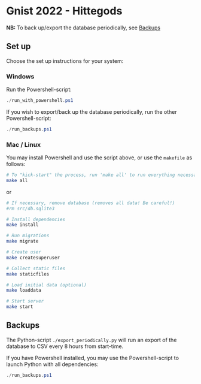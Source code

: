 # Gnist 2022 - Hittegods

**NB:** To back up/export the database periodically, see [Backups](#backups)

## Set up

Choose the set up instructions for your system:

### Windows

Run the Powershell-script:
```powershell
./run_with_powershell.ps1
```

If you wish to export/back up the database periodically, run the other Powershell-script:
```powershell
./run_backups.ps1
```

### Mac / Linux

You may install Powershell and use the script above, or use the `makefile` as follows:

```bash
# To "kick-start" the process, run 'make all' to run everything necessary and start the server
make all
```
or
```bash
# If necessary, remove database (removes all data! Be careful!)
#rm src/db.sqlite3

# Install dependencies
make install

# Run migrations
make migrate

# Create user
make createsuperuser

# Collect static files
make staticfiles

# Load initial data (optional)
make loaddata

# Start server
make start
```

## Backups

The Python-script `./export_periodically.py` will run an export of the database to CSV every 8 hours from start-time.

If you have Powershell installed, you may use the Powershell-script to launch Python with all dependencies:

```powershell
./run_backups.ps1
```
